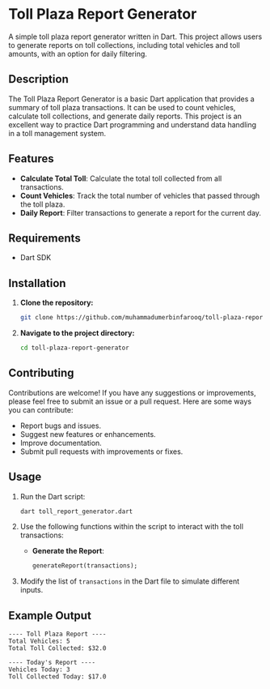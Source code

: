 # Toll Plaza Report Generator

A simple toll plaza report generator written in Dart. This project allows users to generate reports on toll collections, including total vehicles and toll amounts, with an option for daily filtering.

## Description

The Toll Plaza Report Generator is a basic Dart application that provides a summary of toll plaza transactions. It can be used to count vehicles, calculate toll collections, and generate daily reports. This project is an excellent way to practice Dart programming and understand data handling in a toll management system.

## Features

- **Calculate Total Toll**: Calculate the total toll collected from all transactions.
- **Count Vehicles**: Track the total number of vehicles that passed through the toll plaza.
- **Daily Report**: Filter transactions to generate a report for the current day.

## Requirements

- Dart SDK

## Installation

1. **Clone the repository:**
    ```bash
    git clone https://github.com/muhammadumerbinfarooq/toll-plaza-report-generator.git
    ```

2. **Navigate to the project directory:**
    ```bash
    cd toll-plaza-report-generator
    ```

## Contributing

Contributions are welcome! If you have any suggestions or improvements, please feel free to submit an issue or a pull request. Here are some ways you can contribute:

- Report bugs and issues.
- Suggest new features or enhancements.
- Improve documentation.
- Submit pull requests with improvements or fixes.

## Usage

1. Run the Dart script:
    ```bash
    dart toll_report_generator.dart
    ```

2. Use the following functions within the script to interact with the toll transactions:

    - **Generate the Report**:
        ```dart
        generateReport(transactions);
        ```

3. Modify the list of `transactions` in the Dart file to simulate different inputs.

## Example Output

```plaintext
---- Toll Plaza Report ----
Total Vehicles: 5
Total Toll Collected: $32.0

---- Today's Report ----
Vehicles Today: 3
Toll Collected Today: $17.0
